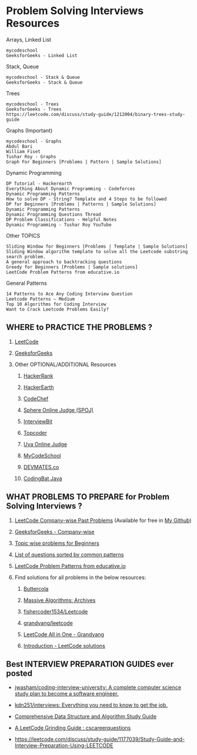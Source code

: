 # Problem Solving Interviews Resources

Arrays, Linked List
	

    mycodeschool
    GeeksforGeeks - Linked List

Stack, Queue
	

    mycodeschool - Stack & Queue
    GeeksforGeeks - Stack & Queue

Trees
	

    mycodeschool - Trees
    GeeksforGeeks - Trees
    https://leetcode.com/discuss/study-guide/1212004/binary-trees-study-guide 

Graphs (Important)
	

    mycodeschool - Graphs
    Abdul Bari
    William Fiset
    Tushar Roy - Graphs
    Graph For Beginners [Problems | Pattern | Sample Solutions]

Dynamic Programming
	

    DP Tutorial - Hackerearth
    Everything About Dynamic Programming - Codeforces
    Dynamic Programming Patterns
    How to solve DP - String? Template and 4 Steps to be followed
    DP for Beginners [Problems | Patterns | Sample Solutions]
    Dynamic Programming Patterns
    Dynamic Programming Questions Thread
    DP Problem Classifications - Helpful Notes
    Dynamic Programming - Tushar Roy YouTube

Other TOPICS
	

    Sliding Window for Beginners [Problems | Template | Sample Solutions]
    Sliding Window algorithm template to solve all the Leetcode substring search problem.
    A general approach to backtracking questions
    Greedy for Beginners [Problems | Sample solutions]
    LeetCode Problem Patterns from educative.io

General Patterns
	

    14 Patterns to Ace Any Coding Interview Question
    Leetcode Patterns – Medium
    Top 10 Algorithms for Coding Interview
    Want to Crack Leetcode Problems Easily?


## WHERE to PRACTICE THE PROBLEMS ?

1.  [LeetCode](https://leetcode.com/)

2.  [GeeksforGeeks](https://www.geeksforgeeks.org/)

3.  Other OPTIONAL/ADDITIONAL Resources

    1.  [HackerRank](https://www.hackerrank.com/)

    2.  [HackerEarth](https://www.hackerearth.com/)

    3.  [CodeChef](https://www.codechef.com/)

    4.  [Sphere Online Judge (SPOJ)](https://www.spoj.com/)

    5.  [InterviewBit](https://www.interviewbit.com/)

    6.  [Topcoder](https://www.topcoder.com/)

    7.  [Uva Online Judge](https://onlinejudge.org/)

    8.  [MyCodeSchool](http://mycodeschool.com/)

    9.  [DEVMATES.co](https://devmates.co/)

    10. [CodingBat Java](https://codingbat.com/java)


## WHAT PROBLEMS TO PREPARE for Problem Solving Interviews ?

1.  [LeetCode Company-wise Past Problems](https://leetcode.com/company/microsoft/) (Available for free in [My Github](https://github.com/justviswa/LeetCode-Solutions))

2.  [GeeksforGeeks - Company-wise](https://www.geeksforgeeks.org/must-coding-questions-company-wise/?ref=leftbar)

3.  [Topic wise problems for Beginners](https://leetcode.com/discuss/career/448024/Topic-wise-problems-for-Beginners)

4.  [List of questions sorted by common patterns](https://leetcode.com/discuss/career/448285/List-of-questions-sorted-by-common-patterns)

5.  [LeetCode Problem Patterns from educative.io](https://leetcode.com/discuss/general-discussion/457546/LeetCode-Problem-Patterns-from-%2A%2A%2A)

6.  Find solutions for all problems in the below resources:

    1.  [Buttercola](http://buttercola.blogspot.com/)

    2.  [Massive Algorithms: Archives](https://massivealgorithms.blogspot.com/2019/06/archives.html)

    3.  [fishercoder1534/Leetcode](https://github.com/fishercoder1534/Leetcode)

    4.  [grandyang/leetcode](https://github.com/grandyang/leetcode)

    5.  [LeetCode All in One - Grandyang](https://www.cnblogs.com/grandyang/p/4606334.html)

    6.  [Introduction - LeetCode solutions](https://cheonhyangzhang.gitbooks.io/leetcode-solutions/)


## Best INTERVIEW PREPARATION GUIDES ever posted

-   [jwasham/coding-interview-university: A complete computer science study plan to become a software engineer.](https://github.com/jwasham/coding-interview-university)

-   [kdn251/interviews: Everything you need to know to get the job.](https://github.com/kdn251/interviews)

-   [Comprehensive Data Structure and Algorithm Study Guide](https://leetcode.com/discuss/general-discussion/494279/comprehensive-data-structure-and-algorithm-study-guide)

-   [A LeetCode Grinding Guide : cscareerquestions](https://www.reddit.com/r/cscareerquestions/comments/6luszf/a_leetcode_grinding_guide/)

-   <https://leetcode.com/discuss/study-guide/1177039/Study-Guide-and-Interview-Preparation-Using-LEETCODE>